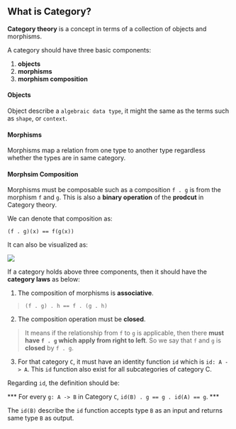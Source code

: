 ## What is Category?

**Category theory** is a concept in terms of a collection of objects and morphisms.

A category should have three basic components:

1. **objects** 
2. **morphisms** 
3. **morphism composition**

#### Objects

Object describe a `algebraic data type`, it might the same as the terms such as `shape`, or `context`.

#### Morphisms

Morphisms map a relation from one type to another type regardless whether the types are in same category.

#### Morphsim Composition


Morphisms must be composable such as a composition `f . g` is from the morphism `f` and `g`. This is also a **binary operation** of the **prodcut** in Category theory. 

We can denote that composition as:

`(f . g)(x) == f(g(x))`

It can also be visualized as:

![](https://upload.wikimedia.org/wikipedia/commons/thumb/e/ef/Commutative_diagram_for_morphism.svg/200px-Commutative_diagram_for_morphism.svg.png)


If a category holds above three components, then it should have the **category laws** as below:

1. The composition of morphisms is **associative**.

  > `(f . g) . h == f . (g . h)`
  
2. The composition operation must be **closed**. 

  > It means if the relationship from `f` to `g` is applicable, then there **must have `f . g` which apply from right to left**. So we say that `f` and `g` is **closed** by `f . g`.

3. For that category `C`, it must have an identity function `id` which is `id: A -> A`. This `id` function also exist for all subcategories of category C.

Regarding `id`, the definition should be:

*** For every `g: A -> B` in Category `C`, `id(B) . g == g . id(A) == g`. ***

The `id(B)` describe the `id` function accepts type `B` as an input and returns same type `B` as output.

  


